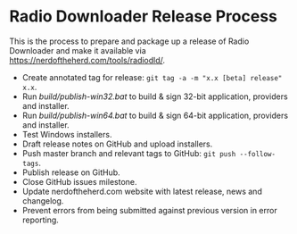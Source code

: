 Radio Downloader Release Process
================================

This is the process to prepare and package up a release of Radio Downloader and
make it available via https://nerdoftheherd.com/tools/radiodld/.

 * Create annotated tag for release: `git tag -a -m "x.x [beta] release" x.x`.
 * Run _build/publish-win32.bat_ to build & sign 32-bit application, providers and installer.
 * Run _build/publish-win64.bat_ to build & sign 64-bit application, providers and installer.
 * Test Windows installers.
 * Draft release notes on GitHub and upload installers.
 * Push master branch and relevant tags to GitHub: `git push --follow-tags`.
 * Publish release on GitHub.
 * Close GitHub issues milestone.
 * Update nerdoftheherd.com website with latest release, news and changelog.
 * Prevent errors from being submitted against previous version in error reporting.
